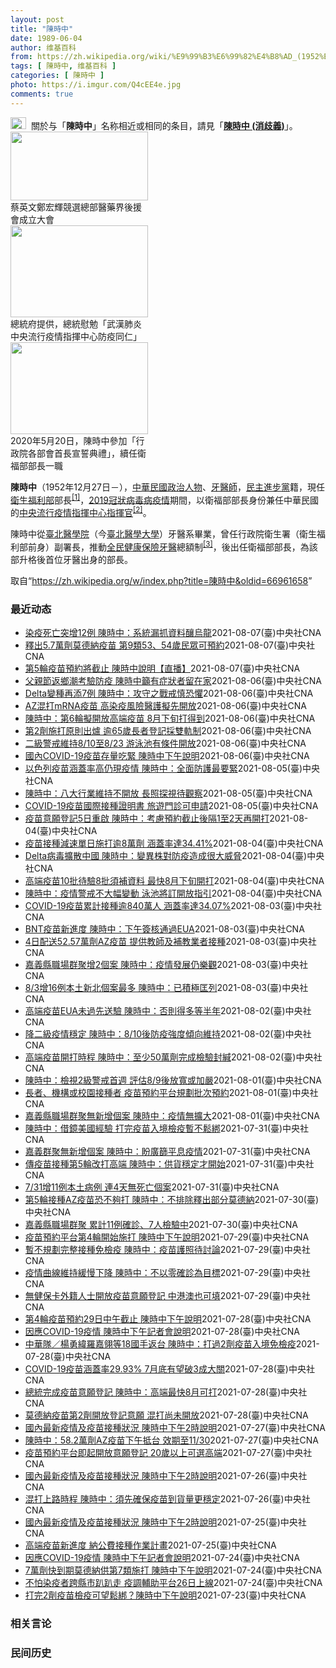 ```yaml
---
layout: post
title: "陳時中"
date: 1989-06-04
author: 维基百科
from: https://zh.wikipedia.org/wiki/%E9%99%B3%E6%99%82%E4%B8%AD_(1952%E5%B9%B4)
tags: [ 陳時中, 维基百科 ]
categories: [ 陳時中 ]
photo: https://i.imgur.com/Q4cEE4e.jpg
comments: true
---
```

<div class="mw-parser-output"><div id="noteTA-54dafe5e" class="noteTA"><div class="noteTA-group"><div data-noteta-group-source="module" data-noteta-group="Medicine"></div></div></div>
<div role="note" class="hatnote navigation-not-searchable"><a href="/wiki/Wikipedia:%E6%B6%88%E6%AD%A7%E4%B9%89" title="Wikipedia:消歧义"><img alt="Disambig gray.svg" src="//upload.wikimedia.org/wikipedia/commons/thumb/5/5f/Disambig_gray.svg/25px-Disambig_gray.svg.png" decoding="async" width="25" height="19" srcset="//upload.wikimedia.org/wikipedia/commons/thumb/5/5f/Disambig_gray.svg/38px-Disambig_gray.svg.png 1.5x, //upload.wikimedia.org/wikipedia/commons/thumb/5/5f/Disambig_gray.svg/50px-Disambig_gray.svg.png 2x" data-file-width="220" data-file-height="168"></a>&nbsp;&nbsp;關於与「<b>陳時中</b>」名称相近或相同的条目，請見「<b><a href="/wiki/%E9%99%B3%E6%99%82%E4%B8%AD_(%E6%B6%88%E6%AD%A7%E7%BE%A9)" class="mw-disambig" title="陳時中 (消歧義)">陳時中 (消歧義)</a></b>」。</div>

<div class="thumb tright"><div class="thumbinner" style="width:222px;"><a href="/wiki/File:%E9%84%AD%E5%AE%8F%E8%BC%9D%E8%88%87%E9%86%AB%E6%94%BF%E4%BA%BA%E5%A3%AB%E5%90%88%E7%85%A7.jpg" class="image"><img alt="" src="//upload.wikimedia.org/wikipedia/commons/thumb/e/e0/%E9%84%AD%E5%AE%8F%E8%BC%9D%E8%88%87%E9%86%AB%E6%94%BF%E4%BA%BA%E5%A3%AB%E5%90%88%E7%85%A7.jpg/220px-%E9%84%AD%E5%AE%8F%E8%BC%9D%E8%88%87%E9%86%AB%E6%94%BF%E4%BA%BA%E5%A3%AB%E5%90%88%E7%85%A7.jpg" decoding="async" width="220" height="110" class="thumbimage" srcset="//upload.wikimedia.org/wikipedia/commons/thumb/e/e0/%E9%84%AD%E5%AE%8F%E8%BC%9D%E8%88%87%E9%86%AB%E6%94%BF%E4%BA%BA%E5%A3%AB%E5%90%88%E7%85%A7.jpg/330px-%E9%84%AD%E5%AE%8F%E8%BC%9D%E8%88%87%E9%86%AB%E6%94%BF%E4%BA%BA%E5%A3%AB%E5%90%88%E7%85%A7.jpg 1.5x, //upload.wikimedia.org/wikipedia/commons/thumb/e/e0/%E9%84%AD%E5%AE%8F%E8%BC%9D%E8%88%87%E9%86%AB%E6%94%BF%E4%BA%BA%E5%A3%AB%E5%90%88%E7%85%A7.jpg/440px-%E9%84%AD%E5%AE%8F%E8%BC%9D%E8%88%87%E9%86%AB%E6%94%BF%E4%BA%BA%E5%A3%AB%E5%90%88%E7%85%A7.jpg 2x" data-file-width="4160" data-file-height="2080"></a>  <div class="thumbcaption"><div class="magnify"><a href="/wiki/File:%E9%84%AD%E5%AE%8F%E8%BC%9D%E8%88%87%E9%86%AB%E6%94%BF%E4%BA%BA%E5%A3%AB%E5%90%88%E7%85%A7.jpg" class="internal" title="放大"></a></div>蔡英文鄭宏輝競選總部醫藥界後援會成立大會</div></div></div>
<div class="thumb tright"><div class="thumbinner" style="width:222px;"><a href="/wiki/File:02.07_%E7%B8%BD%E7%B5%B1%E6%85%B0%E5%8B%89%E3%80%8C%E5%9A%B4%E9%87%8D%E7%89%B9%E6%AE%8A%E5%82%B3%E6%9F%93%E6%80%A7%E8%82%BA%E7%82%8E%E4%B8%AD%E5%A4%AE%E6%B5%81%E8%A1%8C%E7%96%AB%E6%83%85%E6%8C%87%E6%8F%AE%E4%B8%AD%E5%BF%83%E9%98%B2%E7%96%AB%E5%90%8C%E4%BB%81%E3%80%8D_(49500116692).jpg" class="image"><img alt="" src="//upload.wikimedia.org/wikipedia/commons/thumb/9/95/02.07_%E7%B8%BD%E7%B5%B1%E6%85%B0%E5%8B%89%E3%80%8C%E5%9A%B4%E9%87%8D%E7%89%B9%E6%AE%8A%E5%82%B3%E6%9F%93%E6%80%A7%E8%82%BA%E7%82%8E%E4%B8%AD%E5%A4%AE%E6%B5%81%E8%A1%8C%E7%96%AB%E6%83%85%E6%8C%87%E6%8F%AE%E4%B8%AD%E5%BF%83%E9%98%B2%E7%96%AB%E5%90%8C%E4%BB%81%E3%80%8D_%2849500116692%29.jpg/220px-02.07_%E7%B8%BD%E7%B5%B1%E6%85%B0%E5%8B%89%E3%80%8C%E5%9A%B4%E9%87%8D%E7%89%B9%E6%AE%8A%E5%82%B3%E6%9F%93%E6%80%A7%E8%82%BA%E7%82%8E%E4%B8%AD%E5%A4%AE%E6%B5%81%E8%A1%8C%E7%96%AB%E6%83%85%E6%8C%87%E6%8F%AE%E4%B8%AD%E5%BF%83%E9%98%B2%E7%96%AB%E5%90%8C%E4%BB%81%E3%80%8D_%2849500116692%29.jpg" decoding="async" width="220" height="147" class="thumbimage" srcset="//upload.wikimedia.org/wikipedia/commons/thumb/9/95/02.07_%E7%B8%BD%E7%B5%B1%E6%85%B0%E5%8B%89%E3%80%8C%E5%9A%B4%E9%87%8D%E7%89%B9%E6%AE%8A%E5%82%B3%E6%9F%93%E6%80%A7%E8%82%BA%E7%82%8E%E4%B8%AD%E5%A4%AE%E6%B5%81%E8%A1%8C%E7%96%AB%E6%83%85%E6%8C%87%E6%8F%AE%E4%B8%AD%E5%BF%83%E9%98%B2%E7%96%AB%E5%90%8C%E4%BB%81%E3%80%8D_%2849500116692%29.jpg/330px-02.07_%E7%B8%BD%E7%B5%B1%E6%85%B0%E5%8B%89%E3%80%8C%E5%9A%B4%E9%87%8D%E7%89%B9%E6%AE%8A%E5%82%B3%E6%9F%93%E6%80%A7%E8%82%BA%E7%82%8E%E4%B8%AD%E5%A4%AE%E6%B5%81%E8%A1%8C%E7%96%AB%E6%83%85%E6%8C%87%E6%8F%AE%E4%B8%AD%E5%BF%83%E9%98%B2%E7%96%AB%E5%90%8C%E4%BB%81%E3%80%8D_%2849500116692%29.jpg 1.5x, //upload.wikimedia.org/wikipedia/commons/thumb/9/95/02.07_%E7%B8%BD%E7%B5%B1%E6%85%B0%E5%8B%89%E3%80%8C%E5%9A%B4%E9%87%8D%E7%89%B9%E6%AE%8A%E5%82%B3%E6%9F%93%E6%80%A7%E8%82%BA%E7%82%8E%E4%B8%AD%E5%A4%AE%E6%B5%81%E8%A1%8C%E7%96%AB%E6%83%85%E6%8C%87%E6%8F%AE%E4%B8%AD%E5%BF%83%E9%98%B2%E7%96%AB%E5%90%8C%E4%BB%81%E3%80%8D_%2849500116692%29.jpg/440px-02.07_%E7%B8%BD%E7%B5%B1%E6%85%B0%E5%8B%89%E3%80%8C%E5%9A%B4%E9%87%8D%E7%89%B9%E6%AE%8A%E5%82%B3%E6%9F%93%E6%80%A7%E8%82%BA%E7%82%8E%E4%B8%AD%E5%A4%AE%E6%B5%81%E8%A1%8C%E7%96%AB%E6%83%85%E6%8C%87%E6%8F%AE%E4%B8%AD%E5%BF%83%E9%98%B2%E7%96%AB%E5%90%8C%E4%BB%81%E3%80%8D_%2849500116692%29.jpg 2x" data-file-width="2048" data-file-height="1365"></a>  <div class="thumbcaption"><div class="magnify"><a href="/wiki/File:02.07_%E7%B8%BD%E7%B5%B1%E6%85%B0%E5%8B%89%E3%80%8C%E5%9A%B4%E9%87%8D%E7%89%B9%E6%AE%8A%E5%82%B3%E6%9F%93%E6%80%A7%E8%82%BA%E7%82%8E%E4%B8%AD%E5%A4%AE%E6%B5%81%E8%A1%8C%E7%96%AB%E6%83%85%E6%8C%87%E6%8F%AE%E4%B8%AD%E5%BF%83%E9%98%B2%E7%96%AB%E5%90%8C%E4%BB%81%E3%80%8D_(49500116692).jpg" class="internal" title="放大"></a></div>總統府提供，總統慰勉「武漢肺炎中央流行疫情指揮中心防疫同仁」</div></div></div>
<div class="thumb tright"><div class="thumbinner" style="width:222px;"><a href="/wiki/File:05.20_%E7%B8%BD%E7%B5%B1%E4%B8%BB%E6%8C%81%E3%80%8C%E8%A1%8C%E6%94%BF%E9%99%A2%E5%89%AF%E9%99%A2%E9%95%B7%E6%9A%A8%E5%90%84%E9%83%A8%E6%9C%83%E9%A6%96%E9%95%B7%E5%AE%A3%E8%AA%93%E5%85%B8%E7%A6%AE%E3%80%8D-%E9%99%B3%E6%99%82%E4%B8%AD.jpg" class="image"><img alt="" src="//upload.wikimedia.org/wikipedia/commons/thumb/a/aa/05.20_%E7%B8%BD%E7%B5%B1%E4%B8%BB%E6%8C%81%E3%80%8C%E8%A1%8C%E6%94%BF%E9%99%A2%E5%89%AF%E9%99%A2%E9%95%B7%E6%9A%A8%E5%90%84%E9%83%A8%E6%9C%83%E9%A6%96%E9%95%B7%E5%AE%A3%E8%AA%93%E5%85%B8%E7%A6%AE%E3%80%8D-%E9%99%B3%E6%99%82%E4%B8%AD.jpg/220px-05.20_%E7%B8%BD%E7%B5%B1%E4%B8%BB%E6%8C%81%E3%80%8C%E8%A1%8C%E6%94%BF%E9%99%A2%E5%89%AF%E9%99%A2%E9%95%B7%E6%9A%A8%E5%90%84%E9%83%A8%E6%9C%83%E9%A6%96%E9%95%B7%E5%AE%A3%E8%AA%93%E5%85%B8%E7%A6%AE%E3%80%8D-%E9%99%B3%E6%99%82%E4%B8%AD.jpg" decoding="async" width="220" height="147" class="thumbimage" srcset="//upload.wikimedia.org/wikipedia/commons/thumb/a/aa/05.20_%E7%B8%BD%E7%B5%B1%E4%B8%BB%E6%8C%81%E3%80%8C%E8%A1%8C%E6%94%BF%E9%99%A2%E5%89%AF%E9%99%A2%E9%95%B7%E6%9A%A8%E5%90%84%E9%83%A8%E6%9C%83%E9%A6%96%E9%95%B7%E5%AE%A3%E8%AA%93%E5%85%B8%E7%A6%AE%E3%80%8D-%E9%99%B3%E6%99%82%E4%B8%AD.jpg/330px-05.20_%E7%B8%BD%E7%B5%B1%E4%B8%BB%E6%8C%81%E3%80%8C%E8%A1%8C%E6%94%BF%E9%99%A2%E5%89%AF%E9%99%A2%E9%95%B7%E6%9A%A8%E5%90%84%E9%83%A8%E6%9C%83%E9%A6%96%E9%95%B7%E5%AE%A3%E8%AA%93%E5%85%B8%E7%A6%AE%E3%80%8D-%E9%99%B3%E6%99%82%E4%B8%AD.jpg 1.5x, //upload.wikimedia.org/wikipedia/commons/thumb/a/aa/05.20_%E7%B8%BD%E7%B5%B1%E4%B8%BB%E6%8C%81%E3%80%8C%E8%A1%8C%E6%94%BF%E9%99%A2%E5%89%AF%E9%99%A2%E9%95%B7%E6%9A%A8%E5%90%84%E9%83%A8%E6%9C%83%E9%A6%96%E9%95%B7%E5%AE%A3%E8%AA%93%E5%85%B8%E7%A6%AE%E3%80%8D-%E9%99%B3%E6%99%82%E4%B8%AD.jpg/440px-05.20_%E7%B8%BD%E7%B5%B1%E4%B8%BB%E6%8C%81%E3%80%8C%E8%A1%8C%E6%94%BF%E9%99%A2%E5%89%AF%E9%99%A2%E9%95%B7%E6%9A%A8%E5%90%84%E9%83%A8%E6%9C%83%E9%A6%96%E9%95%B7%E5%AE%A3%E8%AA%93%E5%85%B8%E7%A6%AE%E3%80%8D-%E9%99%B3%E6%99%82%E4%B8%AD.jpg 2x" data-file-width="2508" data-file-height="1672"></a>  <div class="thumbcaption"><div class="magnify"><a href="/wiki/File:05.20_%E7%B8%BD%E7%B5%B1%E4%B8%BB%E6%8C%81%E3%80%8C%E8%A1%8C%E6%94%BF%E9%99%A2%E5%89%AF%E9%99%A2%E9%95%B7%E6%9A%A8%E5%90%84%E9%83%A8%E6%9C%83%E9%A6%96%E9%95%B7%E5%AE%A3%E8%AA%93%E5%85%B8%E7%A6%AE%E3%80%8D-%E9%99%B3%E6%99%82%E4%B8%AD.jpg" class="internal" title="放大"></a></div>2020年5月20日，陳時中參加「行政院各部會首長宣誓典禮」，續任衛福部部長一職</div></div></div>
<p><b>陳時中</b>（1952年12月27日<span class="useeditintro" title="Template:BLP editintro">－</span>），<a href="/wiki/%E4%B8%AD%E8%8F%AF%E6%B0%91%E5%9C%8B" title="中華民國">中華民國</a><a href="/wiki/%E6%94%BF%E6%B2%BB%E4%BA%BA%E7%89%A9" title="政治人物">政治人物</a>、<a href="/wiki/%E7%89%99%E9%86%AB%E5%B8%AB" class="mw-redirect" title="牙醫師">牙醫師</a>，<a href="/wiki/%E6%B0%91%E4%B8%BB%E9%80%B2%E6%AD%A5%E9%BB%A8" title="民主進步黨">民主進步黨</a>籍，現任<a href="/wiki/%E4%B8%AD%E8%8F%AF%E6%B0%91%E5%9C%8B%E8%A1%9B%E7%94%9F%E7%A6%8F%E5%88%A9%E9%83%A8" title="中華民國衛生福利部">衛生福利部</a>部長<sup id="cite_ref-1" class="reference"><a href="#cite_note-1">[1]</a></sup>，<a href="/wiki/2019%E5%86%A0%E7%8B%80%E7%97%85%E6%AF%92%E7%97%85%E8%87%BA%E7%81%A3%E7%96%AB%E6%83%85" title="2019冠狀病毒病臺灣疫情">2019冠狀病毒病疫情</a>期間，以衛福部部長身份兼任中華民國的<a href="/wiki/%E5%9C%8B%E5%AE%B6%E8%A1%9B%E7%94%9F%E6%8C%87%E6%8F%AE%E4%B8%AD%E5%BF%83%E4%B8%AD%E5%A4%AE%E6%B5%81%E8%A1%8C%E7%96%AB%E6%83%85%E6%8C%87%E6%8F%AE%E4%B8%AD%E5%BF%83" title="國家衛生指揮中心中央流行疫情指揮中心">中央流行疫情指揮中心</a><a href="/wiki/%E6%8C%87%E6%8F%AE%E5%AE%98" title="指揮官">指揮官</a><sup id="cite_ref-2" class="reference"><a href="#cite_note-2">[2]</a></sup>。
</p><p>陳時中從<a href="/wiki/%E8%87%BA%E5%8C%97%E9%86%AB%E5%AD%B8%E9%99%A2" class="mw-redirect" title="臺北醫學院">臺北醫學院</a>（今<a href="/wiki/%E8%87%BA%E5%8C%97%E9%86%AB%E5%AD%B8%E5%A4%A7%E5%AD%B8" title="臺北醫學大學">臺北醫學大學</a>）牙醫系畢業，曾任行政院衛生署（衛生福利部前身）副署長，推動<a href="/wiki/%E5%85%A8%E6%B0%91%E5%81%A5%E5%BA%B7%E4%BF%9D%E9%9A%AA" title="全民健康保險">全民健康保險</a><a href="/wiki/%E7%89%99%E9%86%AB" title="牙醫">牙醫</a>總額制<sup id="cite_ref-3" class="reference"><a href="#cite_note-3">[3]</a></sup>，後出任衛福部部長，為該部升格後首位牙醫出身的部長。
</p>
</div><noscript><img src="//zh.wikipedia.org/wiki/Special:CentralAutoLogin/start?type=1x1" alt="" title="" width="1" height="1" style="border: none; position: absolute;"></noscript>
<div class="printfooter">取自“<a dir="ltr" href="https://zh.wikipedia.org/w/index.php?title=陳時中&amp;oldid=66961658">https://zh.wikipedia.org/w/index.php?title=陳時中&amp;oldid=66961658</a>”</div><div id="recent-news"><h3>最近动态</h3><ul><li><a href="https://nodebe4.github.io/waimei/2021-08-07/%E6%9F%93%E7%96%AB%E6%AD%BB%E4%BA%A1%E7%AA%81%E5%A2%9E12%E4%BE%8B-%E9%99%B3%E6%99%82%E4%B8%AD-%E7%B3%BB%E7%B5%B1%E6%BC%8F%E6%8A%93%E8%B3%87%E6%96%99%E9%87%80%E7%83%8F%E9%BE%8D" title="染疫死亡突增12例 陳時中：系統漏抓資料釀烏龍—— 國內COVID-19死亡個案7日新增12例，指揮中心指揮官陳時中解釋，主要是日前修改系統，導致彙整死亡個案時漏抓資料。（中央社檔案照片） （中...">染疫死亡突增12例 陳時中：系統漏抓資料釀烏龍</a><time>2021-08-07</time><a class="tag">(臺)中央社CNA</a></li>
<li><a href="https://nodebe4.github.io/waimei/2021-08-07/%E9%87%8B%E5%87%BA5.7%E8%90%AC%E5%8A%91%E8%8E%AB%E5%BE%B7%E7%B4%8D%E7%96%AB%E8%8B%97-%E7%AC%AC9%E9%A1%9E53-54%E6%AD%B2%E6%B0%91%E7%9C%BE%E5%8F%AF%E9%A0%90%E7%B4%84" title="釋出5.7萬劑莫德納疫苗 第9類53、54歲民眾可預約—— （中央社記者張茗喧、江慧珺台北7日電）因應第5輪僅85%民眾預約疫苗，指揮中心指揮官陳時中今天宣布釋出5.7萬名莫德納名額，凡是7月1...">釋出5.7萬劑莫德納疫苗  第9類53、54歲民眾可預約</a><time>2021-08-07</time><a class="tag">(臺)中央社CNA</a></li>
<li><a href="https://nodebe4.github.io/waimei/2021-08-07/%E7%AC%AC5%E8%BC%AA%E7%96%AB%E8%8B%97%E9%A0%90%E7%B4%84%E5%B0%87%E6%88%AA%E6%AD%A2-%E9%99%B3%E6%99%82%E4%B8%AD%E8%AA%AA%E6%98%8E-%E7%9B%B4%E6%92%AD" title="第5輪疫苗預約將截止 陳時中說明【直播】—— 影片來源：衛生福利部疾病管制署 （中央社記者江慧珺台北7日電）第5輪疫苗預約將截止，受到熱帶性低氣壓及西南氣流影響，西半部多個縣市停班課，COVID...">第5輪疫苗預約將截止 陳時中說明【直播】</a><time>2021-08-07</time><a class="tag">(臺)中央社CNA</a></li>
<li><a href="https://nodebe4.github.io/waimei/2021-08-06/%E7%88%B6%E8%A6%AA%E7%AF%80%E8%BF%94%E9%84%89%E6%BD%AE%E8%80%83%E9%A9%97%E9%98%B2%E7%96%AB-%E9%99%B3%E6%99%82%E4%B8%AD%E7%B1%B2%E6%9C%89%E7%97%87%E7%8B%80%E8%80%85%E7%95%99%E5%9C%A8%E5%AE%B6" title="父親節返鄉潮考驗防疫 陳時中籲有症狀者留在家—— 父親節返鄉潮將近，指揮中心指揮官陳時中6日呼籲有症狀務必留在家休息。圖為連假期間，民眾帶著行李箱準備搭車。（中央社檔案照片） （中央社記者張茗喧...">父親節返鄉潮考驗防疫 陳時中籲有症狀者留在家</a><time>2021-08-06</time><a class="tag">(臺)中央社CNA</a></li>
<li><a href="https://nodebe4.github.io/waimei/2021-08-06/Delta%E8%AE%8A%E7%A8%AE%E5%86%8D%E6%B7%BB7%E4%BE%8B-%E9%99%B3%E6%99%82%E4%B8%AD-%E6%94%BB%E5%AE%88%E4%B9%8B%E6%88%B0%E6%88%92%E6%85%8E%E6%81%90%E6%87%BC" title="Delta變種再添7例 陳時中：攻守之戰戒慎恐懼—— 指揮中心6日公布最新COVID-19病毒基因定序結果，國內再增7例Delta變異株境外移入個案。圖為桃園機場旅客檢疫處。（中央社檔案照片） ...">Delta變種再添7例 陳時中：攻守之戰戒慎恐懼</a><time>2021-08-06</time><a class="tag">(臺)中央社CNA</a></li>
<li><a href="https://nodebe4.github.io/waimei/2021-08-06/AZ%E6%B7%B7%E6%89%93mRNA%E7%96%AB%E8%8B%97-%E9%AB%98%E6%9F%93%E7%96%AB%E9%A2%A8%E9%9A%AA%E9%86%AB%E8%AD%B7%E6%93%AC%E5%85%88%E9%96%8B%E6%94%BE" title="AZ混打mRNA疫苗 高染疫風險醫護擬先開放—— AZ混打mRNA疫苗政策有新方向，中央流行疫情指揮中心指揮官陳時中表示，未來擬優先開放第一線直接接觸染疫個案的醫護混打，以即時增加防護能力。（中...">AZ混打mRNA疫苗 高染疫風險醫護擬先開放</a><time>2021-08-06</time><a class="tag">(臺)中央社CNA</a></li>
<li><a href="https://nodebe4.github.io/waimei/2021-08-06/%E9%99%B3%E6%99%82%E4%B8%AD-%E7%AC%AC6%E8%BC%AA%E6%93%AC%E9%96%8B%E6%94%BE%E9%AB%98%E7%AB%AF%E7%96%AB%E8%8B%97-8%E6%9C%88%E4%B8%8B%E6%97%AC%E6%89%93%E5%BE%97%E5%88%B0" title="陳時中：第6輪擬開放高端疫苗 8月下旬打得到—— 指揮中心指揮官陳時中表示，根據目前規劃，預計第6輪開打高端疫苗，預計8月下旬就打得到。（衛福部食藥署提供） （中央社記者張茗喧、江慧珺台北6日電...">陳時中：第6輪擬開放高端疫苗 8月下旬打得到</a><time>2021-08-06</time><a class="tag">(臺)中央社CNA</a></li>
<li><a href="https://nodebe4.github.io/waimei/2021-08-06/%E7%AC%AC2%E5%8A%91%E6%96%BD%E6%89%93%E5%8E%9F%E5%89%87%E5%87%BA%E7%88%90-%E9%80%BE65%E6%AD%B2%E9%95%B7%E8%80%85%E7%99%BB%E8%A8%98%E6%8E%A1%E9%9B%99%E8%BB%8C%E5%88%B6" title="第2劑施打原則出爐 逾65歲長者登記採雙軌制—— 疫情指揮官陳時中6日宣布第2劑疫苗施打原則，65歲以上第1劑滿10週就能上平台登記或由政府預約。（中央社檔案照片） （中央社記者張茗喧、江慧珺台...">第2劑施打原則出爐 逾65歲長者登記採雙軌制</a><time>2021-08-06</time><a class="tag">(臺)中央社CNA</a></li>
<li><a href="https://nodebe4.github.io/waimei/2021-08-06/%E4%BA%8C%E7%B4%9A%E8%AD%A6%E6%88%92%E7%B6%AD%E6%8C%818-10%E8%87%B38-23-%E6%B8%B8%E6%B3%B3%E6%B1%A0%E6%9C%89%E6%A2%9D%E4%BB%B6%E9%96%8B%E6%94%BE" title="二級警戒維持8/10至8/23 游泳池有條件開放—— 疫情指揮中心指揮官陳時中宣布，8月10日至23日全國維持二級警戒，但將有條件開放游泳池，須落實預約制、實聯制。圖為新莊運動中心游泳池。（中央...">二級警戒維持8/10至8/23 游泳池有條件開放</a><time>2021-08-06</time><a class="tag">(臺)中央社CNA</a></li>
<li><a href="https://nodebe4.github.io/waimei/2021-08-06/%E5%9C%8B%E5%85%A7COVID-19%E7%96%AB%E8%8B%97%E5%AD%98%E9%87%8F%E5%90%83%E7%B7%8A-%E9%99%B3%E6%99%82%E4%B8%AD%E4%B8%8B%E5%8D%88%E8%AA%AA%E6%98%8E" title="國內COVID-19疫苗存量吃緊 陳時中下午說明—— （中央社記者江慧珺台北6日電）第5輪疫苗昨天開放預約，符合資格者已完成約7成，但因疫苗供貨不足，第4 、5輪施打完畢後，若無新疫苗進貨，國內...">國內COVID-19疫苗存量吃緊 陳時中下午說明</a><time>2021-08-06</time><a class="tag">(臺)中央社CNA</a></li>
<li><a href="https://nodebe4.github.io/waimei/2021-08-05/%E4%BB%A5%E8%89%B2%E5%88%97%E7%96%AB%E8%8B%97%E6%B6%B5%E8%93%8B%E7%8E%87%E9%AB%98%E4%BB%8D%E7%8F%BE%E7%96%AB%E6%83%85-%E9%99%B3%E6%99%82%E4%B8%AD-%E5%85%A8%E9%9D%A2%E9%98%B2%E8%AD%B7%E6%9C%80%E8%A6%81%E7%B7%8A" title="以色列疫苗涵蓋率高仍現疫情 陳時中：全面防護最要緊—— （中央社記者陳婕翎、江慧珺台北5日電）國內COVID-19疫苗短缺，指揮中心指揮官陳時中說，昨天接種9.7萬劑，與現階段每日接種數約10萬...">以色列疫苗涵蓋率高仍現疫情 陳時中：全面防護最要緊</a><time>2021-08-05</time><a class="tag">(臺)中央社CNA</a></li>
<li><a href="https://nodebe4.github.io/waimei/2021-08-05/%E9%99%B3%E6%99%82%E4%B8%AD-%E5%85%AB%E5%A4%A7%E8%A1%8C%E6%A5%AD%E7%B6%AD%E6%8C%81%E4%B8%8D%E9%96%8B%E6%94%BE-%E9%95%B7%E7%85%A7%E6%8E%A2%E8%A6%96%E5%BE%85%E8%A7%80%E5%AF%9F" title="陳時中：八大行業維持不開放 長照探視待觀察—— 對於台北市政府討論萬華茶藝館分3階段復業，中央流行疫情指揮中心指揮官陳時中5日表示，八大行業目前不在開放之列。（中央社檔案照片） （中央社記者江慧...">陳時中：八大行業維持不開放 長照探視待觀察</a><time>2021-08-05</time><a class="tag">(臺)中央社CNA</a></li>
<li><a href="https://nodebe4.github.io/waimei/2021-08-05/COVID-19%E7%96%AB%E8%8B%97%E5%9C%8B%E9%9A%9B%E6%8E%A5%E7%A8%AE%E8%AD%89%E6%98%8E%E6%9B%B8-%E6%97%85%E9%81%8A%E9%96%80%E8%A8%BA%E5%8F%AF%E7%94%B3%E8%AB%8B" title="COVID-19疫苗國際接種證明書 旅遊門診可申請—— （中央社記者陳婕翎、江慧珺台北5日電）COVID-19國際疫情蠢動，各國陸續制定入境條件須持有疫苗接種證明，指揮中心指揮官陳時中今天表示，...">COVID-19疫苗國際接種證明書 旅遊門診可申請</a><time>2021-08-05</time><a class="tag">(臺)中央社CNA</a></li>
<li><a href="https://nodebe4.github.io/waimei/2021-08-04/%E7%96%AB%E8%8B%97%E6%84%8F%E9%A1%98%E7%99%BB%E8%A8%985%E6%97%A5%E9%87%8D%E5%95%9F-%E9%99%B3%E6%99%82%E4%B8%AD-%E8%80%83%E6%85%AE%E9%A0%90%E7%B4%84%E6%88%AA%E6%AD%A2%E5%BE%8C%E9%9A%941%E8%87%B32%E5%A4%A9%E5%86%8D%E9%96%8B%E6%89%93" title="疫苗意願登記5日重啟 陳時中：考慮預約截止後隔1至2天再開打—— 第5輪疫苗預約5日上午開放，意願登記則於下午重啟。指揮官陳時中4日表示，先前疫苗銜接有空檔，造成地方不安全感，故規劃預約截止到開...">疫苗意願登記5日重啟 陳時中：考慮預約截止後隔1至2天再開打</a><time>2021-08-04</time><a class="tag">(臺)中央社CNA</a></li>
<li><a href="https://nodebe4.github.io/waimei/2021-08-04/%E7%96%AB%E8%8B%97%E6%8E%A5%E7%A8%AE%E6%B8%9B%E9%80%9F%E5%96%AE%E6%97%A5%E6%96%BD%E6%89%93%E9%80%BE8%E8%90%AC%E5%8A%91-%E6%B6%B5%E8%93%8B%E7%8E%87%E9%81%9434.41" title="疫苗接種減速單日施打逾8萬劑 涵蓋率達34.41%—— （中央社記者陳婕翎、江慧珺台北4日電）國內COVID-19疫苗存量吃緊，接種減速，指揮中心指揮官陳時中今天下午坦言，昨天接種數確實較少，單...">疫苗接種減速單日施打逾8萬劑  涵蓋率達34.41%</a><time>2021-08-04</time><a class="tag">(臺)中央社CNA</a></li>
<li><a href="https://nodebe4.github.io/waimei/2021-08-04/Delta%E7%97%85%E6%AF%92%E6%93%B4%E6%95%A3%E4%B8%AD%E5%9C%8B-%E9%99%B3%E6%99%82%E4%B8%AD-%E8%AE%8A%E7%95%B0%E6%A0%AA%E5%B0%8D%E9%98%B2%E7%96%AB%E9%80%A0%E6%88%90%E5%BE%88%E5%A4%A7%E5%A8%81%E8%84%85" title="Delta病毒擴散中國 陳時中：變異株對防疫造成很大威脅—— 中國近期疫情從7月20日南京機場開始傳播，湖南張家界又成為另一個散發源頭，海南島8月1日也出現1例確診者，Delta變異株疫情迅速向...">Delta病毒擴散中國 陳時中：變異株對防疫造成很大威脅</a><time>2021-08-04</time><a class="tag">(臺)中央社CNA</a></li>
<li><a href="https://nodebe4.github.io/waimei/2021-08-04/%E9%AB%98%E7%AB%AF%E7%96%AB%E8%8B%9710%E6%89%B9%E5%BE%85%E9%A9%978%E6%89%B9%E9%A0%88%E8%A3%9C%E8%B3%87%E6%96%99-%E6%9C%80%E5%BF%AB8%E6%9C%88%E4%B8%8B%E6%97%AC%E9%96%8B%E6%89%93" title="高端疫苗10批待驗8批須補資料 最快8月下旬開打—— （中央社記者陳婕翎、江慧珺台北4日電）疫情指揮中心指揮官陳時中今天表示，截至目前，高端疫苗已有4批產品完成封緘，10批疫苗待檢驗、8批須重新...">高端疫苗10批待驗8批須補資料 最快8月下旬開打</a><time>2021-08-04</time><a class="tag">(臺)中央社CNA</a></li>
<li><a href="https://nodebe4.github.io/waimei/2021-08-04/%E9%99%B3%E6%99%82%E4%B8%AD-%E7%96%AB%E6%83%85%E8%AD%A6%E6%88%92%E4%B8%8D%E5%A4%A7%E5%B9%85%E8%AE%8A%E5%8B%95-%E6%B3%B3%E6%B1%A0%E5%B0%87%E8%A8%82%E9%96%8B%E6%94%BE%E6%8C%87%E5%BC%95" title="陳時中：疫情警戒不大幅變動 泳池將訂開放指引—— 疫情指揮中心指揮官陳時中4日表示，9日之後二級警戒並無大幅變動的打算，僅針對個別問題解決，如游泳池將訂定相關指引開放。圖為南港運動中心游泳池畔。...">陳時中：疫情警戒不大幅變動 泳池將訂開放指引</a><time>2021-08-04</time><a class="tag">(臺)中央社CNA</a></li>
<li><a href="https://nodebe4.github.io/waimei/2021-08-03/COVID-19%E7%96%AB%E8%8B%97%E7%B4%AF%E8%A8%88%E6%8E%A5%E7%A8%AE%E9%80%BE840%E8%90%AC%E4%BA%BA-%E6%B6%B5%E8%93%8B%E7%8E%87%E9%81%9434.07" title="COVID-19疫苗累計接種逾840萬人 涵蓋率達34.07%—— （中央社記者陳婕翎、江慧珺台北3日電）國內COVID-19疫苗接種速度加快，指揮中心指揮官陳時中今天公布，截至目前為止，累計接...">COVID-19疫苗累計接種逾840萬人 涵蓋率達34.07%</a><time>2021-08-03</time><a class="tag">(臺)中央社CNA</a></li>
<li><a href="https://nodebe4.github.io/waimei/2021-08-03/BNT%E7%96%AB%E8%8B%97%E6%96%B0%E9%80%B2%E5%BA%A6-%E9%99%B3%E6%99%82%E4%B8%AD-%E4%B8%8B%E5%8D%88%E7%B0%BD%E6%A0%B8%E9%80%9A%E9%81%8EEUA" title="BNT疫苗新進度 陳時中：下午簽核通過EUA—— 指揮中心指揮官陳時中透露，3日下午將簽核公文通過BNT疫苗的EUA，讓疫苗製造與輸台的排程較順利。（圖取自twitter.com/BioNTec...">BNT疫苗新進度 陳時中：下午簽核通過EUA</a><time>2021-08-03</time><a class="tag">(臺)中央社CNA</a></li>
<li><a href="https://nodebe4.github.io/waimei/2021-08-03/4%E6%97%A5%E9%85%8D%E9%80%8152.57%E8%90%AC%E5%8A%91AZ%E7%96%AB%E8%8B%97-%E6%8F%90%E4%BE%9B%E6%95%99%E5%B8%AB%E5%8F%8A%E8%A3%9C%E6%95%99%E6%A5%AD%E8%80%85%E6%8E%A5%E7%A8%AE" title="4日配送52.57萬劑AZ疫苗 提供教師及補教業者接種—— （中央社記者陳婕翎、江慧珺台北3日電）指揮中心指揮官陳時中今天下午在記者會中公布，指揮中心將於8月4日配送52.57萬劑AZ疫苗，供地...">4日配送52.57萬劑AZ疫苗 提供教師及補教業者接種</a><time>2021-08-03</time><a class="tag">(臺)中央社CNA</a></li>
<li><a href="https://nodebe4.github.io/waimei/2021-08-03/%E5%98%89%E7%BE%A9%E7%B8%A3%E8%81%B7%E5%A0%B4%E7%BE%A4%E8%81%9A%E5%A2%9E2%E5%80%8B%E6%A1%88-%E9%99%B3%E6%99%82%E4%B8%AD-%E7%96%AB%E6%83%85%E7%99%BC%E5%B1%95%E4%BB%8D%E6%A8%82%E8%A7%80" title="嘉義縣職場群聚增2個案 陳時中：疫情發展仍樂觀—— 嘉義縣爆發COVID-19職場群聚感染，3日新增2例個案，累積13例確診。（指揮中心提供） （中央社記者陳婕翎、江慧珺台北3日電）嘉義縣爆發C...">嘉義縣職場群聚增2個案 陳時中：疫情發展仍樂觀</a><time>2021-08-03</time><a class="tag">(臺)中央社CNA</a></li>
<li><a href="https://nodebe4.github.io/waimei/2021-08-03/8-3%E5%A2%9E16%E4%BE%8B%E6%9C%AC%E5%9C%9F%E6%96%B0%E5%8C%97%E5%80%8B%E6%A1%88%E6%9C%80%E5%A4%9A-%E9%99%B3%E6%99%82%E4%B8%AD-%E5%B7%B2%E7%A9%8D%E6%A5%B5%E5%8C%A1%E5%88%97" title="8/3增16例本土新北個案最多 陳時中：已積極匡列—— 國內3日新增19例COVID-19本土病例，另新增2名死亡個案。（中央社製圖） （中央社記者陳婕翎、江慧珺台北3日電）指揮中心公布，今天國...">8/3增16例本土新北個案最多 陳時中：已積極匡列</a><time>2021-08-03</time><a class="tag">(臺)中央社CNA</a></li>
<li><a href="https://nodebe4.github.io/waimei/2021-08-02/%E9%AB%98%E7%AB%AF%E7%96%AB%E8%8B%97EUA%E6%9C%AA%E9%81%8E%E5%85%88%E9%80%81%E9%A9%97-%E9%99%B3%E6%99%82%E4%B8%AD-%E5%90%A6%E5%89%87%E5%BE%97%E5%A4%9A%E7%AD%89%E5%8D%8A%E5%B9%B4" title="高端疫苗EUA未過先送驗 陳時中：否則得多等半年—— 食藥署2日宣布，首4批高端疫苗已完成檢驗並核發封緘證明書，共26萬5528劑疫苗正在進行封緘作業，預計傍晚可放行，效期約6個月。（食藥署提供...">高端疫苗EUA未過先送驗 陳時中：否則得多等半年</a><time>2021-08-02</time><a class="tag">(臺)中央社CNA</a></li>
<li><a href="https://nodebe4.github.io/waimei/2021-08-02/%E9%99%8D%E4%BA%8C%E7%B4%9A%E7%96%AB%E6%83%85%E7%A9%A9%E5%AE%9A-%E9%99%B3%E6%99%82%E4%B8%AD-8-10%E5%BE%8C%E9%98%B2%E7%96%AB%E5%BC%B7%E5%BA%A6%E5%82%BE%E5%90%91%E7%B6%AD%E6%8C%81" title="降二級疫情穩定 陳時中：8/10後防疫強度傾向維持—— 國內疫情警戒降至第二級，指揮中心指揮官陳時中2日表示，初步評估10日後應無須再次加嚴管制，但鬆綁可能性較低，防疫管制傾向維持不變。圖為1日...">降二級疫情穩定 陳時中：8/10後防疫強度傾向維持</a><time>2021-08-02</time><a class="tag">(臺)中央社CNA</a></li>
<li><a href="https://nodebe4.github.io/waimei/2021-08-02/%E9%AB%98%E7%AB%AF%E7%96%AB%E8%8B%97%E9%96%8B%E6%89%93%E6%99%82%E7%A8%8B-%E9%99%B3%E6%99%82%E4%B8%AD-%E8%87%B3%E5%B0%9150%E8%90%AC%E5%8A%91%E5%AE%8C%E6%88%90%E6%AA%A2%E9%A9%97%E5%B0%81%E7%B7%98" title="高端疫苗開打時程 陳時中：至少50萬劑完成檢驗封緘—— 約26萬劑高端COVID-19疫苗2日完成檢驗封緘，指揮中心指揮官陳時中表示，預計至少累積50至60萬劑完成檢驗封緘，才可開放接種。（中央...">高端疫苗開打時程 陳時中：至少50萬劑完成檢驗封緘</a><time>2021-08-02</time><a class="tag">(臺)中央社CNA</a></li>
<li><a href="https://nodebe4.github.io/waimei/2021-08-01/%E9%99%B3%E6%99%82%E4%B8%AD-%E6%AA%A2%E8%A6%962%E7%B4%9A%E8%AD%A6%E6%88%92%E9%A6%96%E9%80%B1-%E8%A9%95%E4%BC%B08-9%E5%BE%8C%E6%94%BE%E5%AF%AC%E6%88%96%E5%8A%A0%E5%9A%B4" title="陳時中：檢視2級警戒首週 評估8/9後放寬或加嚴—— （中央社記者陳婕翎、張茗喧台北1日電）國內疫情警戒降至第2級，今天邁入降級首週，指揮中心指揮官陳時中說，正在審視降級防疫成果，匯集主管單位意...">陳時中：檢視2級警戒首週  評估8/9後放寬或加嚴</a><time>2021-08-01</time><a class="tag">(臺)中央社CNA</a></li>
<li><a href="https://nodebe4.github.io/waimei/2021-08-01/%E9%95%B7%E8%80%85-%E6%A9%9F%E6%A7%8B%E6%88%96%E6%A0%A1%E5%9C%92%E6%8E%A5%E7%A8%AE%E8%80%85-%E7%96%AB%E8%8B%97%E9%A0%90%E7%B4%84%E5%B9%B3%E5%8F%B0%E8%A6%8F%E5%8A%83%E6%89%B9%E6%AC%A1%E9%A0%90%E7%B4%84" title="長者、機構或校園接種者 疫苗預約平台規劃批次預約—— 指揮中心指揮官陳時中1日指出，針對具數位落差長者，或需集體接種，如機構或未來的校園接種，將規劃疫苗預約平台批次預約等功能。（中央社檔案照片）...">長者、機構或校園接種者 疫苗預約平台規劃批次預約</a><time>2021-08-01</time><a class="tag">(臺)中央社CNA</a></li>
<li><a href="https://nodebe4.github.io/waimei/2021-08-01/%E5%98%89%E7%BE%A9%E7%B8%A3%E8%81%B7%E5%A0%B4%E7%BE%A4%E8%81%9A%E7%84%A1%E6%96%B0%E5%A2%9E%E5%80%8B%E6%A1%88-%E9%99%B3%E6%99%82%E4%B8%AD-%E7%96%AB%E6%83%85%E7%84%A1%E6%93%B4%E5%A4%A7" title="嘉義縣職場群聚無新增個案 陳時中：疫情無擴大—— 嘉義縣爆發COVID-19職場群聚感染，1日無新增個案，維持11例確診。（指揮中心提供） （中央社記者陳婕翎、張茗喧台北1日電）嘉義縣爆發COV...">嘉義縣職場群聚無新增個案 陳時中：疫情無擴大</a><time>2021-08-01</time><a class="tag">(臺)中央社CNA</a></li>
<li><a href="https://nodebe4.github.io/waimei/2021-07-31/%E9%99%B3%E6%99%82%E4%B8%AD-%E5%80%9F%E9%8F%A1%E7%BE%8E%E5%9C%8B%E7%B6%93%E9%A9%97-%E6%89%93%E5%AE%8C%E7%96%AB%E8%8B%97%E5%85%A5%E5%A2%83%E6%AA%A2%E7%96%AB%E6%9A%AB%E4%B8%8D%E9%AC%86%E7%B6%81" title="陳時中：借鏡美國經驗 打完疫苗入境檢疫暫不鬆綁—— 指揮中心指揮官陳時中31日以美國為例，強調該國即便疫苗涵蓋率高，最近也暴增單日15萬例確診，顯示打完疫苗仍有風險，檢疫暫無鬆綁打算。圖為美國雷...">陳時中：借鏡美國經驗 打完疫苗入境檢疫暫不鬆綁</a><time>2021-07-31</time><a class="tag">(臺)中央社CNA</a></li>
<li><a href="https://nodebe4.github.io/waimei/2021-07-31/%E5%98%89%E7%BE%A9%E7%BE%A4%E8%81%9A%E7%84%A1%E6%96%B0%E5%A2%9E%E5%80%8B%E6%A1%88-%E9%99%B3%E6%99%82%E4%B8%AD-%E7%9B%BC%E5%BB%A3%E7%AF%A9%E5%B9%B3%E6%81%AF%E7%96%AB%E6%83%85" title="嘉義群聚無新增個案 陳時中：盼廣篩平息疫情—— 嘉義縣某工廠爆發群聚染疫事件，開設擴大篩檢站，31 日在水上鄉南靖國小靖西分校進行篩檢作業，一早就湧入上百人排隊等待篩檢。中央社記者蔡智明攝　11...">嘉義群聚無新增個案 陳時中：盼廣篩平息疫情</a><time>2021-07-31</time><a class="tag">(臺)中央社CNA</a></li>
<li><a href="https://nodebe4.github.io/waimei/2021-07-31/%E5%82%B3%E7%96%AB%E8%8B%97%E6%8E%A5%E7%A8%AE%E7%AC%AC5%E8%BC%AA%E6%94%B9%E6%89%93%E9%AB%98%E7%AB%AF-%E9%99%B3%E6%99%82%E4%B8%AD-%E4%BE%9B%E8%B2%A8%E7%A9%A9%E5%AE%9A%E6%89%8D%E9%96%8B%E5%A7%8B" title="傳疫苗接種第5輪改打高端 陳時中：供貨穩定才開始—— 外傳第5輪疫苗可能由高端疫苗接棒。指揮中心指揮官陳時中31日對此指出，目前高端疫苗產量相對小，等供貨穩定後才會開始施打，開打時程未定。圖為台...">傳疫苗接種第5輪改打高端 陳時中：供貨穩定才開始</a><time>2021-07-31</time><a class="tag">(臺)中央社CNA</a></li>
<li><a href="https://nodebe4.github.io/waimei/2021-07-31/7-31%E5%A2%9E11%E4%BE%8B%E6%9C%AC%E5%9C%9F%E7%97%85%E4%BE%8B-%E9%80%A34%E5%A4%A9%E7%84%A1%E6%AD%BB%E4%BA%A1%E5%80%8B%E6%A1%88" title="7/31增11例本土病例&nbsp;連4天無死亡個案—— 疫情指揮中心指揮官陳時中宣布，31日新增11例本土、1例境外移入，已連4天無死亡病例。（中央社製圖） （中央社記者張茗喧、江慧珺台北31日電）中央...">7/31增11例本土病例 連4天無死亡個案</a><time>2021-07-31</time><a class="tag">(臺)中央社CNA</a></li>
<li><a href="https://nodebe4.github.io/waimei/2021-07-30/%E7%AC%AC5%E8%BC%AA%E6%8E%A5%E7%A8%AEAZ%E7%96%AB%E8%8B%97%E6%81%90%E4%B8%8D%E5%A4%A0%E6%89%93-%E9%99%B3%E6%99%82%E4%B8%AD-%E4%B8%8D%E6%8E%92%E9%99%A4%E9%87%8B%E5%87%BA%E9%83%A8%E5%88%86%E8%8E%AB%E5%BE%B7%E7%B4%8D" title="第5輪接種AZ疫苗恐不夠打 陳時中：不排除釋出部分莫德納—— 指揮中心指揮官陳時中30日坦言，目前疫苗供貨確實吃緊，不排除釋出部分莫德納疫苗。（中央社檔案照片） （中央社記者張茗喧、江慧珺台北3...">第5輪接種AZ疫苗恐不夠打 陳時中：不排除釋出部分莫德納</a><time>2021-07-30</time><a class="tag">(臺)中央社CNA</a></li>
<li><a href="https://nodebe4.github.io/waimei/2021-07-30/%E5%98%89%E7%BE%A9%E7%B8%A3%E8%81%B7%E5%A0%B4%E7%BE%A4%E8%81%9A-%E7%B4%AF%E8%A8%8811%E4%BE%8B%E7%A2%BA%E8%A8%BA-7%E4%BA%BA%E6%AA%A2%E9%A9%97%E4%B8%AD" title="嘉義縣職場群聚 累計11例確診、7人檢驗中—— 嘉義縣爆發職場群聚，至今累計11人確診，研判感染源可能和北部有關。（指揮中心提供） （中央社記者張茗喧、江慧珺台北30日電）指揮中心指揮官陳時中今...">嘉義縣職場群聚 累計11例確診、7人檢驗中</a><time>2021-07-30</time><a class="tag">(臺)中央社CNA</a></li>
<li><a href="https://nodebe4.github.io/waimei/2021-07-29/%E7%96%AB%E8%8B%97%E9%A0%90%E7%B4%84%E5%B9%B3%E5%8F%B0%E7%AC%AC4%E8%BC%AA%E9%96%8B%E5%A7%8B%E6%96%BD%E6%89%93-%E9%99%B3%E6%99%82%E4%B8%AD%E4%B8%8B%E5%8D%88%E8%AA%AA%E6%98%8E" title="疫苗預約平台第4輪開始施打 陳時中下午說明—— （中央社記者江慧珺台北30日電）COVID-19（2019冠狀病毒疾病）疫苗預約平台第4輪預約接種今天起開始施打，但部分縣市疫苗剩餘量不足，可能推...">疫苗預約平台第4輪開始施打  陳時中下午說明</a><time>2021-07-29</time><a class="tag">(臺)中央社CNA</a></li>
<li><a href="https://nodebe4.github.io/waimei/2021-07-29/%E6%9A%AB%E4%B8%8D%E8%A6%8F%E5%8A%83%E5%AE%8C%E6%95%B4%E6%8E%A5%E7%A8%AE%E5%85%8D%E6%AA%A2%E7%96%AB-%E9%99%B3%E6%99%82%E4%B8%AD-%E7%96%AB%E8%8B%97%E8%AD%B7%E7%85%A7%E5%BE%85%E8%A8%8E%E8%AB%96" title="暫不規劃完整接種免檢疫 陳時中：疫苗護照待討論—— （中央社記者陳婕翎、江慧珺台北29日電）施打2劑COVID-19疫苗的奧運國手入境免檢疫，普通旅客完整接種可否比照辦理，指揮中心指揮官陳時中表...">暫不規劃完整接種免檢疫 陳時中：疫苗護照待討論</a><time>2021-07-29</time><a class="tag">(臺)中央社CNA</a></li>
<li><a href="https://nodebe4.github.io/waimei/2021-07-29/%E7%96%AB%E6%83%85%E6%9B%B2%E7%B7%9A%E7%B6%AD%E6%8C%81%E7%B7%A9%E6%85%A2%E4%B8%8B%E9%99%8D-%E9%99%B3%E6%99%82%E4%B8%AD-%E4%B8%8D%E4%BB%A5%E9%9B%B6%E7%A2%BA%E8%A8%BA%E7%82%BA%E7%9B%AE%E6%A8%99" title="疫情曲線維持緩慢下降 陳時中：不以零確診為目標—— 中央流行疫情指揮中心指揮官陳時中29日重申，COVID-19疫情控制不以零確診為目標，不會有潛藏案例未報出來。圖為29日家長騎腳踏車帶著小孩前...">疫情曲線維持緩慢下降 陳時中：不以零確診為目標</a><time>2021-07-29</time><a class="tag">(臺)中央社CNA</a></li>
<li><a href="https://nodebe4.github.io/waimei/2021-07-29/%E7%84%A1%E5%81%A5%E4%BF%9D%E5%8D%A1%E5%A4%96%E7%B1%8D%E4%BA%BA%E5%A3%AB%E9%96%8B%E6%94%BE%E7%96%AB%E8%8B%97%E6%84%8F%E9%A1%98%E7%99%BB%E8%A8%98-%E4%B8%AD%E6%B8%AF%E6%BE%B3%E4%B9%9F%E5%8F%AF%E5%A1%AB" title="無健保卡外籍人士開放疫苗意願登記 中港澳也可填—— 疫情指揮中心指揮官陳時中29日公布，開放合法停居留但無健保卡外籍人士可比照台灣民眾進行COVID-19疫苗意願登記，中國、港澳居民皆可填寫。圖...">無健保卡外籍人士開放疫苗意願登記 中港澳也可填</a><time>2021-07-29</time><a class="tag">(臺)中央社CNA</a></li>
<li><a href="https://nodebe4.github.io/waimei/2021-07-28/%E7%AC%AC4%E8%BC%AA%E7%96%AB%E8%8B%97%E9%A0%90%E7%B4%8429%E6%97%A5%E4%B8%AD%E5%8D%88%E6%88%AA%E6%AD%A2-%E9%99%B3%E6%99%82%E4%B8%AD%E4%B8%8B%E5%8D%88%E8%AA%AA%E6%98%8E" title="第4輪疫苗預約29日中午截止 陳時中下午說明—— （中央社記者陳婕翎台北29日電）「COVID-19疫苗施打意願登記與預約系統」第4輪「預約接種」今天中午12時結單，此輪AZ疫苗施打期間預計自7...">第4輪疫苗預約29日中午截止  陳時中下午說明</a><time>2021-07-28</time><a class="tag">(臺)中央社CNA</a></li>
<li><a href="https://nodebe4.github.io/waimei/2021-07-28/%E5%9B%A0%E6%87%89COVID-19%E7%96%AB%E6%83%85-%E9%99%B3%E6%99%82%E4%B8%AD%E4%B8%8B%E5%8D%88%E8%A8%98%E8%80%85%E6%9C%83%E8%AA%AA%E6%98%8E" title="因應COVID-19疫情 陳時中下午記者會說明—— 中央流行疫情指揮中心指揮官陳時中29日下午記者會說明疫情。（中央社檔案照片） （中央社網站29日電）因應COVID-19疫情，今天下午2時由指...">因應COVID-19疫情 陳時中下午記者會說明</a><time>2021-07-28</time><a class="tag">(臺)中央社CNA</a></li>
<li><a href="https://nodebe4.github.io/waimei/2021-07-28/%E4%B8%AD%E8%8F%AF%E9%9A%8A-%E6%A5%8A%E5%8B%87%E7%B7%AF%E7%BE%85%E5%98%89%E7%BF%8E%E7%AD%8918%E5%9C%8B%E6%89%8B%E8%BF%94%E5%8F%B0-%E9%99%B3%E6%99%82%E4%B8%AD-%E6%89%93%E9%81%8E2%E5%8A%91%E7%96%AB%E8%8B%97%E5%85%A5%E5%A2%83%E5%85%8D%E6%AA%A2%E7%96%AB" title="中華隊／楊勇緯羅嘉翎等18國手返台 陳時中：打過2劑疫苗入境免檢疫—— 台灣選手東京奧運表現亮眼，包括楊勇緯（中）、羅嘉翎和方莞靈等18人28日返回台灣，疫情指揮中心指揮官陳時中重申，完整施打2...">中華隊／楊勇緯羅嘉翎等18國手返台 陳時中：打過2劑疫苗入境免檢疫</a><time>2021-07-28</time><a class="tag">(臺)中央社CNA</a></li>
<li><a href="https://nodebe4.github.io/waimei/2021-07-28/COVID-19%E7%96%AB%E8%8B%97%E6%B6%B5%E8%93%8B%E7%8E%8729.93-7%E6%9C%88%E5%BA%95%E6%9C%89%E6%9C%9B%E7%A0%B43%E6%88%90%E5%A4%A7%E9%97%9C" title="COVID-19疫苗涵蓋率29.93% 7月底有望破3成大關—— （中央社記者陳婕翎、江慧珺台北28日電）國內COVID-19疫苗接種速度加快，指揮中心指揮官陳時中今天下午公布，截至目前為止，累...">COVID-19疫苗涵蓋率29.93% 7月底有望破3成大關</a><time>2021-07-28</time><a class="tag">(臺)中央社CNA</a></li>
<li><a href="https://nodebe4.github.io/waimei/2021-07-28/%E7%B8%BD%E7%B5%B1%E5%AE%8C%E6%88%90%E7%96%AB%E8%8B%97%E6%84%8F%E9%A1%98%E7%99%BB%E8%A8%98-%E9%99%B3%E6%99%82%E4%B8%AD-%E9%AB%98%E7%AB%AF%E6%9C%80%E5%BF%AB8%E6%9C%88%E5%8F%AF%E6%89%93" title="總統完成疫苗意願登記 陳時中：高端最快8月可打—— 指揮中心指揮官陳時中28日表示，高端疫苗最快8月提供接種。（中央社檔案照片） （中央社記者陳婕翎、江慧珺台北28日電）總統蔡英文27日下午已登...">總統完成疫苗意願登記 陳時中：高端最快8月可打</a><time>2021-07-28</time><a class="tag">(臺)中央社CNA</a></li>
<li><a href="https://nodebe4.github.io/waimei/2021-07-28/%E8%8E%AB%E5%BE%B7%E7%B4%8D%E7%96%AB%E8%8B%97%E7%AC%AC2%E5%8A%91%E9%96%8B%E6%94%BE%E7%99%BB%E8%A8%98%E6%84%8F%E9%A1%98-%E6%B7%B7%E6%89%93%E5%B0%9A%E6%9C%AA%E9%96%8B%E6%94%BE" title="莫德納疫苗第2劑開放登記意願 混打尚未開放—— COVID-19疫苗預約平台的「意願登記」27日下午2時起重啟，指揮中心指揮官陳時中提醒，已開放第2劑莫德納疫苗意願登記，但未開放混打疫苗。（指揮...">莫德納疫苗第2劑開放登記意願 混打尚未開放</a><time>2021-07-28</time><a class="tag">(臺)中央社CNA</a></li>
<li><a href="https://nodebe4.github.io/waimei/2021-07-27/%E5%9C%8B%E5%85%A7%E6%9C%80%E6%96%B0%E7%96%AB%E6%83%85%E5%8F%8A%E7%96%AB%E8%8B%97%E6%8E%A5%E7%A8%AE%E7%8B%80%E6%B3%81-%E9%99%B3%E6%99%82%E4%B8%AD%E4%B8%8B%E5%8D%882%E6%99%82%E8%AA%AA%E6%98%8E" title="國內最新疫情及疫苗接種狀況 陳時中下午2時說明—— （中央社記者陳婕翎台北28日電）COVID-19疫苗預約平台的「意願登記」昨天下午2時重啟，新增選擇接種高端疫苗選項，經過24小時意願填寫，接...">國內最新疫情及疫苗接種狀況 陳時中下午2時說明</a><time>2021-07-27</time><a class="tag">(臺)中央社CNA</a></li>
<li><a href="https://nodebe4.github.io/waimei/2021-07-27/%E9%99%B3%E6%99%82%E4%B8%AD-58.2%E8%90%AC%E5%8A%91AZ%E7%96%AB%E8%8B%97%E4%B8%8B%E5%8D%88%E6%8A%B5%E5%8F%B0-%E6%95%88%E6%9C%9F%E8%87%B311-30" title="陳時中：58.2萬劑AZ疫苗下午抵台 效期至11/30—— （中央社記者張茗喧、陳婕翎、江慧珺台北27日電）指揮中心指揮官陳時中今天下午宣布，台灣自購的58.2萬AZ疫苗今天下午3時40分抵台，...">陳時中：58.2萬劑AZ疫苗下午抵台  效期至11/30</a><time>2021-07-27</time><a class="tag">(臺)中央社CNA</a></li>
<li><a href="https://nodebe4.github.io/waimei/2021-07-27/%E7%96%AB%E8%8B%97%E9%A0%90%E7%B4%84%E5%B9%B3%E5%8F%B0%E5%8D%B3%E8%B5%B7%E9%96%8B%E6%94%BE%E6%84%8F%E9%A1%98%E7%99%BB%E8%A8%98-20%E6%AD%B2%E4%BB%A5%E4%B8%8A%E5%8F%AF%E9%81%B8%E9%AB%98%E7%AB%AF" title="疫苗預約平台即起開放意願登記 20歲以上可選高端—— COVID-19疫苗預約平台意願登記自19日起關閉，指揮中心指揮官陳時中27日下午公布，即日起下午2時起重啟登記意願，新增選擇接種高端疫苗選...">疫苗預約平台即起開放意願登記 20歲以上可選高端</a><time>2021-07-27</time><a class="tag">(臺)中央社CNA</a></li>
<li><a href="https://nodebe4.github.io/waimei/2021-07-26/%E5%9C%8B%E5%85%A7%E6%9C%80%E6%96%B0%E7%96%AB%E6%83%85%E5%8F%8A%E7%96%AB%E8%8B%97%E6%8E%A5%E7%A8%AE%E7%8B%80%E6%B3%81-%E9%99%B3%E6%99%82%E4%B8%AD%E4%B8%8B%E5%8D%882%E6%99%82%E8%AA%AA%E6%98%8E" title="國內最新疫情及疫苗接種狀況 陳時中下午2時說明—— （中央社記者陳婕翎台北27日電）COVID-19疫苗預約平台即起至29日開放第4輪預約接種作業，開放至38歲以上民眾可預約接種，完成預約者預計...">國內最新疫情及疫苗接種狀況 陳時中下午2時說明</a><time>2021-07-26</time><a class="tag">(臺)中央社CNA</a></li>
<li><a href="https://nodebe4.github.io/waimei/2021-07-26/%E6%B7%B7%E6%89%93%E4%B8%8A%E8%B7%AF%E6%99%82%E7%A8%8B-%E9%99%B3%E6%99%82%E4%B8%AD-%E9%A0%88%E5%85%88%E7%A2%BA%E4%BF%9D%E7%96%AB%E8%8B%97%E5%88%B0%E8%B2%A8%E9%87%8F%E6%9B%B4%E7%A9%A9%E5%AE%9A" title="混打上路時程 陳時中：須先確保疫苗到貨量更穩定—— 國內專家同意COVID-19疫苗混打，新制上路時程受關注，指揮中心指揮官陳時中26日表示，確保疫苗到貨量更穩定才會開啟混打規劃。（示意圖／中央...">混打上路時程 陳時中：須先確保疫苗到貨量更穩定</a><time>2021-07-26</time><a class="tag">(臺)中央社CNA</a></li>
<li><a href="https://nodebe4.github.io/waimei/2021-07-25/%E5%9C%8B%E5%85%A7%E6%9C%80%E6%96%B0%E7%96%AB%E6%83%85%E5%8F%8A%E7%96%AB%E8%8B%97%E6%8E%A5%E7%A8%AE%E7%8B%80%E6%B3%81-%E9%99%B3%E6%99%82%E4%B8%AD%E4%B8%8B%E5%8D%882%E6%99%82%E8%AA%AA%E6%98%8E" title="國內最新疫情及疫苗接種狀況 陳時中下午2時說明—— （中央社記者陳婕翎台北26日電）COVID-19疫苗預約平台27日起開啟第四輪預約作業，該輪同樣是接種AZ疫苗，依長幼有序原則，這次開放預約接...">國內最新疫情及疫苗接種狀況 陳時中下午2時說明</a><time>2021-07-25</time><a class="tag">(臺)中央社CNA</a></li>
<li><a href="https://nodebe4.github.io/waimei/2021-07-25/%E9%AB%98%E7%AB%AF%E7%96%AB%E8%8B%97%E6%96%B0%E9%80%B2%E5%BA%A6-%E7%B4%8D%E5%85%AC%E8%B2%BB%E6%8E%A5%E7%A8%AE%E4%BD%9C%E6%A5%AD%E8%A8%88%E7%95%AB" title="高端疫苗新進度 納公費接種作業計畫—— 指揮官陳時中25日表示，ACIP同意將高端COVID-19疫苗納入國內公費疫苗接種作業計畫。（圖取自facebook.com/mvc.clinicaltr...">高端疫苗新進度 納公費接種作業計畫</a><time>2021-07-25</time><a class="tag">(臺)中央社CNA</a></li>
<li><a href="https://nodebe4.github.io/waimei/2021-07-24/%E5%9B%A0%E6%87%89COVID-19%E7%96%AB%E6%83%85-%E9%99%B3%E6%99%82%E4%B8%AD%E4%B8%8B%E5%8D%88%E8%A8%98%E8%80%85%E6%9C%83%E8%AA%AA%E6%98%8E" title="因應COVID-19疫情 陳時中下午記者會說明—— 指揮官陳時中下午記者會說明疫情相關事宜。（中央社檔案照片） （中央社）中央流行疫情指揮中心今日為因應COVID-19疫情，下午2時記者會由陳時...">因應COVID-19疫情 陳時中下午記者會說明</a><time>2021-07-24</time><a class="tag">(臺)中央社CNA</a></li>
<li><a href="https://nodebe4.github.io/waimei/2021-07-24/7%E8%90%AC%E5%8A%91%E5%BF%AB%E5%88%B0%E6%9C%9F%E8%8E%AB%E5%BE%B7%E7%B4%8D%E4%BE%9B%E7%AC%AC7%E9%A1%9E%E6%96%BD%E6%89%93-%E9%99%B3%E6%99%82%E4%B8%AD%E4%B8%8B%E5%8D%88%E8%AA%AA%E6%98%8E" title="7萬劑快到期莫德納供第7類施打 陳時中下午說明—— 國內7萬劑莫德納疫苗即將到期，指揮中心研擬在屆效前配發給尚未接種過疫苗的第7類造冊人員使用，指揮官陳時中下午記者會說明相關事宜。（中央社檔案照...">7萬劑快到期莫德納供第7類施打 陳時中下午說明</a><time>2021-07-24</time><a class="tag">(臺)中央社CNA</a></li>
<li><a href="https://nodebe4.github.io/waimei/2021-07-24/%E4%B8%8D%E6%80%95%E6%9F%93%E7%96%AB%E8%80%85%E8%B7%A8%E7%B8%A3%E5%B8%82%E8%B6%B4%E8%B6%B4%E8%B5%B0-%E7%96%AB%E8%AA%BF%E8%BC%94%E5%8A%A9%E5%B9%B3%E5%8F%B026%E6%97%A5%E4%B8%8A%E7%B7%9A" title="不怕染疫者跨縣市趴趴走 疫調輔助平台26日上線—— 指揮中心指揮官陳時中宣布「疫調輔助平台」26日將上線，不僅可跨縣市掌握確診者足跡，還能分析找出可能潛在感染源及熱區趨勢。（指揮中心提供） （中...">不怕染疫者跨縣市趴趴走  疫調輔助平台26日上線</a><time>2021-07-24</time><a class="tag">(臺)中央社CNA</a></li>
<li><a href="https://nodebe4.github.io/waimei/2021-07-23/%E6%89%93%E5%AE%8C2%E5%8A%91%E7%96%AB%E8%8B%97%E6%AA%A2%E7%96%AB%E5%8F%AF%E6%9C%9B%E9%AC%86%E7%B6%81-%E9%99%B3%E6%99%82%E4%B8%AD%E4%B8%8B%E5%8D%88%E8%AA%AA%E6%98%8E" title="打完2劑疫苗檢疫可望鬆綁？陳時中下午說明—— （中央社記者張茗喧台北24日電）接種疫苗後鬆綁檢疫已成各國趨勢，指揮中心近日證實正在思考接種疫苗且有足夠抗體者，可適度鬆綁檢疫規定。指揮中心指揮官陳...">打完2劑疫苗檢疫可望鬆綁？陳時中下午說明</a><time>2021-07-23</time><a class="tag">(臺)中央社CNA</a></li>
</ul></div><div id="open-opinion"><h3>相关言论</h3><ul></ul></div><div id="mjls-record"><h3>民间历史</h3><ul></ul></div>